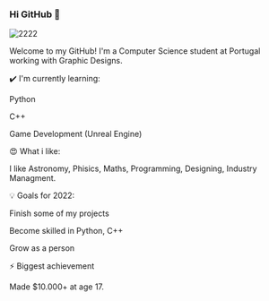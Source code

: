 ### Hi GitHub 👋

![2222](https://user-images.githubusercontent.com/82287232/153542883-f61e2f9f-eae1-4f8c-a8ea-e5022a2e7aef.png)

Welcome to my GitHub! I'm a Computer Science student at Portugal working with Graphic Designs.

✔️ I'm currently learning:

Python

C++

Game Development (Unreal Engine)

😍 What i like:

I like Astronomy, Phisics, Maths, Programming, Designing, Industry Managment.

💡 Goals for 2022:

Finish some of my projects

Become skilled in Python, C++

Grow as a person

⚡ Biggest achievement

Made $10.000+ at age 17.
